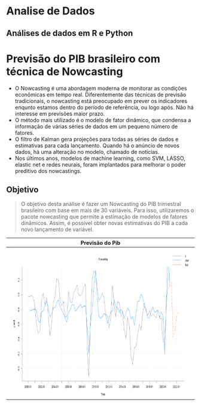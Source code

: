 # Analise de Dados
Análises de dados em R e Python
---
# Previsão do PIB brasileiro com técnica de Nowcasting
* O Nowcasting é uma abordagem moderna de monitorar as condições econômicas em tempo real. Diferentemente das técnicas de previsão tradicionais, o nowcasting está preocupado em prever os indicadores enqunto estamos dentro do período de referência, ou logo após. Não há interesse em previsões maior prazo.
* O método mais utilizado é o modelo de fator dinâmico, que condensa a informação de várias séries de dados em um pequeno número de fatores. 
* O filtro de Kalman gera projeções para todas as séries de dados e estimativas para cada lançamento. Quando há o anúncio de novos dados, há uma alteração no modelo, chamado de notícias.
* Nos últimos anos, modelos de machine learning, como SVM, LASSO, elastic net e redes neurais, foram implantados para melhorar o poder preditivo dos nowcastings.

## Objetivo
> O objetivo desta análise é fazer um Nowcasting do PIB trimestral brasileiro com base em mais de 30 variáveis. Para isso, utilizaremos o pacote nowcasting que permite a estimação de modelos de fatores dinâmicos. Assim, é possível obter novas estimativas do PIB a cada novo lançamento de variável. 

|    Previsão do Pib   |
| ------------ |
<a href="https://github.com/emariot/analise_dados/blob/main/nowcasting_predict.PNG"><img src="https://github.com/emariot/analise_dados/blob/main/nowcasting_predict.PNG" align="left" height="400" width="600" ></a>|
